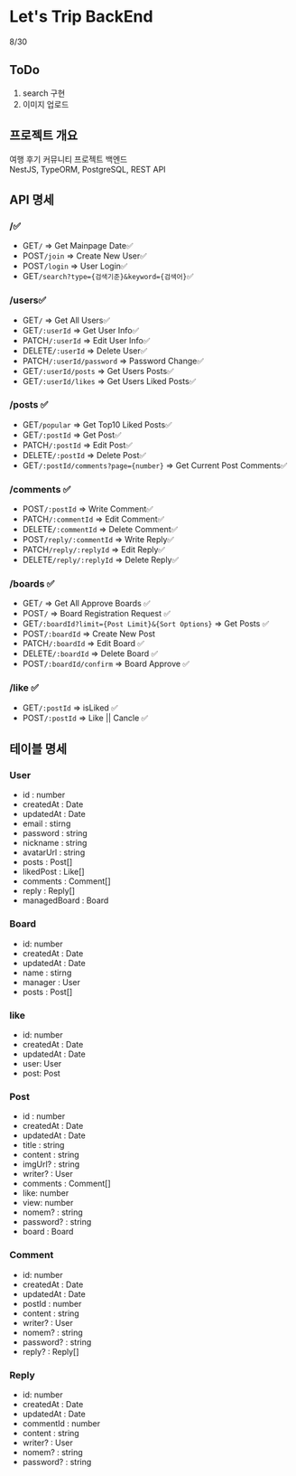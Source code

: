 # Let's Trip BackEnd

8/30

## ToDo

1. search 구현
2. 이미지 업로드

## 프로젝트 개요

여행 후기 커뮤니티 프로젝트 백엔드  
NestJS, TypeORM, PostgreSQL, REST API

## API 명세

### /✅

- GET`/` => Get Mainpage Date✅
- POST`/join` => Create New User✅
- POST`/login` => User Login✅
- GET`/search?type={검색기준}&keyword={검색어}`✅

### /users✅

- GET`/` => Get All Users✅
- GET`/:userId` => Get User Info✅
- PATCH`/:userId` => Edit User Info✅
- DELETE`/:userId` => Delete User✅
- PATCH`/:userId/password` => Password Change✅
- GET`/:userId/posts` => Get Users Posts✅
- GET`/:userId/likes` => Get Users Liked Posts✅

### /posts ✅

- GET`/popular` => Get Top10 Liked Posts✅
- GET`/:postId` => Get Post✅
- PATCH`/:postId` => Edit Post✅
- DELETE`/:postId` => Delete Post✅
- GET`/:postId/comments?page={number}` => Get Current Post Comments✅

### /comments ✅

- POST`/:postId` => Write Comment✅
- PATCH`/:commentId` => Edit Comment✅
- DELETE`/:commentId` => Delete Comment✅
- POST`/reply/:commentId` => Write Reply✅
- PATCH`/reply/:replyId` => Edit Reply✅
- DELETE`/reply/:replyId` => Delete Reply✅

### /boards ✅

- GET`/` => Get All Approve Boards ✅
- POST`/` => Board Registration Request ✅
- GET`/:boardId?limit={Post Limit}&{Sort Options}` => Get Posts ✅
- POST`/:boardId` => Create New Post
- PATCH`/:boardId` => Edit Board ✅
- DELETE`/:boardId` => Delete Board ✅
- POST`/:boardId/confirm` => Board Approve ✅

### /like ✅

- GET`/:postId` => isLiked ✅
- POST`/:postId` => Like || Cancle ✅

## 테이블 명세

### User

- id : number
- createdAt : Date
- updatedAt : Date
- email : stirng
- password : string
- nickname : string
- avatarUrl : string
- posts : Post[]
- likedPost : Like[]
- comments : Comment[]
- reply : Reply[]
- managedBoard : Board

### Board

- id: number
- createdAt : Date
- updatedAt : Date
- name : stirng
- manager : User
- posts : Post[]

### like

- id: number
- createdAt : Date
- updatedAt : Date
- user: User
- post: Post

### Post

- id : number
- createdAt : Date
- updatedAt : Date
- title : string
- content : string
- imgUrl? : string
- writer? : User
- comments : Comment[]
- like: number
- view: number
- nomem? : string
- password? : string
- board : Board

### Comment

- id: number
- createdAt : Date
- updatedAt : Date
- postId : number
- content : string
- writer? : User
- nomem? : string
- password? : string
- reply? : Reply[]

### Reply

- id: number
- createdAt : Date
- updatedAt : Date
- commentId : number
- content : string
- writer? : User
- nomem? : string
- password? : string

